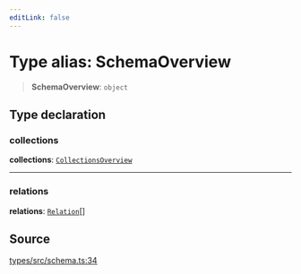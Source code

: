 ```yaml
---
editLink: false
---
```


# Type alias: SchemaOverview

> **SchemaOverview**: `object`

## Type declaration

### collections

**collections**: [`CollectionsOverview`](type-alias.CollectionsOverview.md)

---

### relations

**relations**: [`Relation`](type-alias.Relation.md)[]

## Source

[types/src/schema.ts:34](https://github.com/directus/directus/blob/7789a6c53/packages/types/src/schema.ts#L34)

